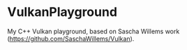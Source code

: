 # VulkanPlayground
My C++ Vulkan playground, based on Sascha Willems work (https://github.com/SaschaWillems/Vulkan).
